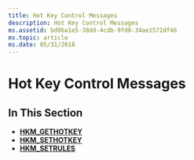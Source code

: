 ```yaml
---
title: Hot Key Control Messages
description: Hot Key Control Messages
ms.assetid: bd0ba1e5-38dd-4cdb-9fd0-34ae1572df46
ms.topic: article
ms.date: 05/31/2018
---
```


# Hot Key Control Messages

## In This Section

-   [**HKM\_GETHOTKEY**](hkm-gethotkey.md)
-   [**HKM\_SETHOTKEY**](hkm-sethotkey.md)
-   [**HKM\_SETRULES**](hkm-setrules.md)

 

 




